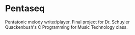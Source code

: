 # Pentaseq
Pentatonic melody writer/player. Final project for Dr. Schuyler Quackenbush's C Programming for Music Technology class.
